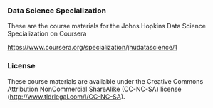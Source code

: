 
### Data Science Specialization

These are the course materials for the Johns Hopkins Data Science Specialization on Coursera

https://www.coursera.org/specialization/jhudatascience/1


### License

These course materials are available under the Creative Commons Attribution NonCommercial ShareAlike (CC-NC-SA) license (http://www.tldrlegal.com/l/CC-NC-SA). 


